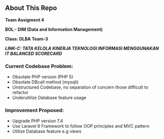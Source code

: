 ## About This Repo
**Team Assigment 4**

**BOL - DIM (Data and Information Management)**

**Class: DLBA Team-3**

***LINK-C: TATA KELOLA KINERJA TEKNOLOGI INFORMASI MENGGUNAKAN IT BALANCED SCORECARD***

### Current Codebase Problem:
- Obsolate PHP version (PHP 5)
- Obsolate DBcall method (mysqli)
- Unstructured Codebase, no separation of concern those difficult to refactor
- Underutilize Database feature usage

### Improvement Proposed:
- Upgrade PHP version 7.4
- Use Laravel 8 Framework to follow OOP principles and MVC pattern
- Utilize Database feature e.g views

